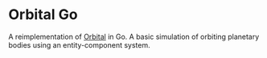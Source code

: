 # Orbital Go

A reimplementation of [Orbital](https://github.com/lucaspiller/orbital) in Go. A basic simulation of orbiting planetary bodies using an entity-component system.

